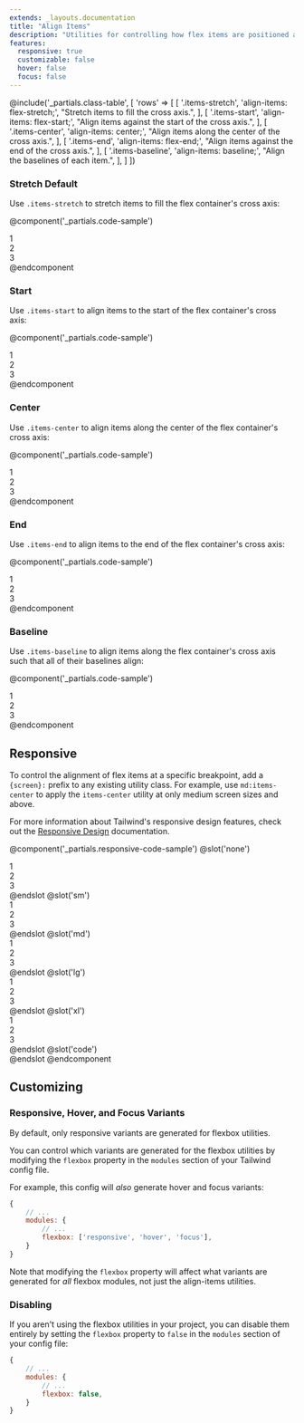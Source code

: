 ```yaml
---
extends: _layouts.documentation
title: "Align Items"
description: "Utilities for controlling how flex items are positioned along a container's cross axis."
features:
  responsive: true
  customizable: false
  hover: false
  focus: false
---
```


@include('_partials.class-table', [
  'rows' => [
    [
      '.items-stretch',
      'align-items: flex-stretch;',
      "Stretch items to fill the cross axis.",
    ],
    [
      '.items-start',
      'align-items: flex-start;',
      "Align items against the start of the cross axis.",
    ],
    [
      '.items-center',
      'align-items: center;',
      "Align items along the center of the cross axis.",
    ],
    [
      '.items-end',
      'align-items: flex-end;',
      "Align items against the end of the cross axis.",
    ],
    [
      '.items-baseline',
      'align-items: baseline;',
      "Align the baselines of each item.",
    ],
  ]
])

### Stretch <span class="ml-2 font-semibold text-slate-light text-sm uppercase tracking-wide">Default</span>

Use `.items-stretch` to stretch items to fill the flex container's cross axis:

@component('_partials.code-sample')
<div class="flex items-stretch bg-smoke-light h-24">
  <div class="flex-1 text-slate text-center bg-smoke px-4 py-2 m-2">1</div>
  <div class="flex-1 text-slate text-center bg-smoke px-4 py-2 m-2">2</div>
  <div class="flex-1 text-slate text-center bg-smoke px-4 py-2 m-2">3</div>
</div>
@endcomponent

### Start

Use `.items-start` to align items to the start of the flex container's cross axis:

@component('_partials.code-sample')
<div class="flex items-start bg-smoke-light h-24">
  <div class="flex-1 text-slate text-center bg-smoke px-4 py-2 m-2">1</div>
  <div class="flex-1 text-slate text-center bg-smoke px-4 py-2 m-2">2</div>
  <div class="flex-1 text-slate text-center bg-smoke px-4 py-2 m-2">3</div>
</div>
@endcomponent

### Center

Use `.items-center` to align items along the center of the flex container's cross axis:

@component('_partials.code-sample')
<div class="flex items-center bg-smoke-light h-24">
  <div class="flex-1 text-slate text-center bg-smoke px-4 py-2 m-2">1</div>
  <div class="flex-1 text-slate text-center bg-smoke px-4 py-2 m-2">2</div>
  <div class="flex-1 text-slate text-center bg-smoke px-4 py-2 m-2">3</div>
</div>
@endcomponent

### End

Use `.items-end` to align items to the end of the flex container's cross axis:

@component('_partials.code-sample')
<div class="flex items-end bg-smoke-light h-24">
  <div class="flex-1 text-slate text-center bg-smoke px-4 py-2 m-2">1</div>
  <div class="flex-1 text-slate text-center bg-smoke px-4 py-2 m-2">2</div>
  <div class="flex-1 text-slate text-center bg-smoke px-4 py-2 m-2">3</div>
</div>
@endcomponent

### Baseline

Use `.items-baseline` to align items along the flex container's cross axis such that all of their baselines align:

@component('_partials.code-sample')
<div class="flex items-baseline bg-smoke-light h-24">
  <div class="flex-1 text-slate text-center bg-smoke px-4 py-2 m-2 text-base">1</div>
  <div class="flex-1 text-slate text-center bg-smoke px-4 py-2 m-2 text-2xl">2</div>
  <div class="flex-1 text-slate text-center bg-smoke px-4 py-2 m-2 text-lg">3</div>
</div>
@endcomponent

## Responsive

To control the alignment of flex items at a specific breakpoint, add a `{screen}:` prefix to any existing utility class. For example, use `md:items-center` to apply the `items-center` utility at only medium screen sizes and above.

For more information about Tailwind's responsive design features, check out the [Responsive Design](/docs/responsive-design) documentation.

@component('_partials.responsive-code-sample')
@slot('none')
<div class="flex items-stretch bg-smoke-light h-24">
  <div class="flex-1 text-slate text-center bg-smoke px-4 py-2 m-2 text-base">1</div>
  <div class="flex-1 text-slate text-center bg-smoke px-4 py-2 m-2 text-2xl">2</div>
  <div class="flex-1 text-slate text-center bg-smoke px-4 py-2 m-2 text-lg">3</div>
</div>
@endslot
@slot('sm')
<div class="flex items-start bg-smoke-light h-24">
  <div class="flex-1 text-slate text-center bg-smoke px-4 py-2 m-2 text-base">1</div>
  <div class="flex-1 text-slate text-center bg-smoke px-4 py-2 m-2 text-2xl">2</div>
  <div class="flex-1 text-slate text-center bg-smoke px-4 py-2 m-2 text-lg">3</div>
</div>
@endslot
@slot('md')
<div class="flex items-center bg-smoke-light h-24">
  <div class="flex-1 text-slate text-center bg-smoke px-4 py-2 m-2 text-base">1</div>
  <div class="flex-1 text-slate text-center bg-smoke px-4 py-2 m-2 text-2xl">2</div>
  <div class="flex-1 text-slate text-center bg-smoke px-4 py-2 m-2 text-lg">3</div>
</div>
@endslot
@slot('lg')
<div class="flex items-end bg-smoke-light h-24">
  <div class="flex-1 text-slate text-center bg-smoke px-4 py-2 m-2 text-base">1</div>
  <div class="flex-1 text-slate text-center bg-smoke px-4 py-2 m-2 text-2xl">2</div>
  <div class="flex-1 text-slate text-center bg-smoke px-4 py-2 m-2 text-lg">3</div>
</div>
@endslot
@slot('xl')
<div class="flex items-baseline bg-smoke-light h-24">
  <div class="flex-1 text-slate text-center bg-smoke px-4 py-2 m-2 text-base">1</div>
  <div class="flex-1 text-slate text-center bg-smoke px-4 py-2 m-2 text-2xl">2</div>
  <div class="flex-1 text-slate text-center bg-smoke px-4 py-2 m-2 text-lg">3</div>
</div>
@endslot
@slot('code')
<div class="none:items-stretch sm:items-start md:items-center lg:items-end xl:items-baseline ...">
  <!-- ... -->
</div>
@endslot
@endcomponent

## Customizing

### Responsive, Hover, and Focus Variants

By default, only responsive variants are generated for flexbox utilities.

You can control which variants are generated for the flexbox utilities by modifying the `flexbox` property in the `modules` section of your Tailwind config file.

For example, this config will _also_ generate hover and focus variants:

```js
{
    // ...
    modules: { 
        // ...
        flexbox: ['responsive', 'hover', 'focus'],
    }
}
```

Note that modifying the `flexbox` property will affect what variants are generated for _all_ flexbox modules, not just the align-items utilities.

### Disabling

If you aren't using the flexbox utilities in your project, you can disable them entirely by setting the `flexbox` property to `false` in the `modules` section of your config file:

```js
{
    // ...
    modules: {
        // ...
        flexbox: false,
    }
}
```
